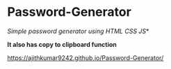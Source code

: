# Password-Generator

*Simple password generator using HTML CSS JS**

**It also has copy to clipboard function**

https://ajithkumar9242.github.io/Password-Generator/
